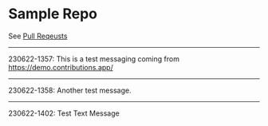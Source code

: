 # Sample Repo

See [Pull Reqeusts](https://github.com/Contribunator/Sample/pulls)


---

230622-1357: This is a test messaging coming from https://demo.contributions.app/

---

230622-1358: Another test message.

---

230622-1402: Test Text Message
